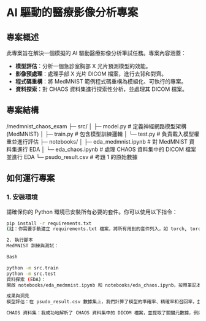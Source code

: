 # AI 驅動的醫療影像分析專案

## 專案概述

此專案旨在解決一個模擬的 AI 驅動醫療影像分析筆試任務。專案內容涵蓋：

* **模型評估**：分析一個急診室胸部 X 光片預測模型的效能。
* **影像預處理**：處理手部 X 光片 DICOM 檔案，進行去背和對齊。
* **程式碼重構**：將 MedMNIST 範例程式碼重構為模組化、可執行的專案。
* **資料探索**：對 CHAOS 資料集進行探索性分析，並處理其 DICOM 檔案。

## 專案結構

/medmnist_chaos_exam
├─ src/
│  ├─ model.py          # 定義神經網路模型架構 (MedMNIST)
│  ├─ train.py          # 包含模型訓練邏輯
│  └─ test.py           # 負責載入模型權重並進行評估
├─ notebooks/
│  ├─ eda_medmnist.ipynb  # 對 MedMNIST 資料集進行 EDA
│  └─ eda_chaos.ipynb     # 處理 CHAOS 資料集中的 DICOM 檔案並進行 EDA
└─ psudo_result.csv      # 考題 1 的原始數據


## 如何運行專案

### 1. 安裝環境
請確保你的 Python 環境已安裝所有必要的套件。你可以使用以下指令：

```bash
pip install -r requirements.txt
(註：你需要手動建立 requirements.txt 檔案，將所有用到的套件列入，如 torch, torchvision, medmnist, pydicom, matplotlib 等。)

2. 執行腳本
MedMNIST 訓練與測試：

Bash

python -m src.train
python -m src.test
資料探索 (EDA)：
開啟 notebooks/eda_medmnist.ipynb 和 notebooks/eda_chaos.ipynb，按照筆記本中的步驟執行，以重現我的分析和視覺化結果。

成果與洞見
模型評估：在 psudo_result.csv 數據集上，我們計算了模型的準確率、精確率和召回率，並透過混淆矩陣分析其表現。在簡報中，我詳細解釋了為什麼在醫療場景中，召回率比準確率更為關鍵。

CHAOS 資料集：我成功地解析了 CHAOS 資料集中的 DICOM 檔案，並提取了關鍵元數據，例如患者 ID 和成像模態，這對於處理真實世界中的醫學影像數據至關重要。